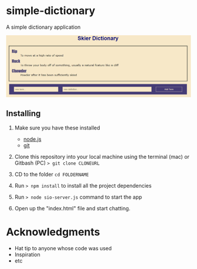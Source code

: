 # simple-dictionary
A simple dictionary application 

![a simpl dictionary](https://github.com/EthanDow/simple-dictionary/blob/master/Capture.PNG)


## Installing
1. Make sure you have these installed
	- [node.js](http://nodejs.org/)
	- [git](http://git-scm.com/)
	
2. Clone this repository into your local machine using the terminal (mac) or Gitbash (PC) `> git clone CLONEURL`
3. CD to the folder `cd FOLDERNAME`
4. Run `> npm install` to install all the project dependencies
5. Run `> node sio-server.js` command to start the app 
6. Open up the "index.html" file and start chatting. 

# Acknowledgments
- Hat tip to anyone whose code was used
- Inspiration
- etc

